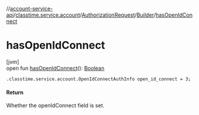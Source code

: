 //[account-service-api](../../../../index.md)/[classtime.service.account](../../index.md)/[AuthorizationRequest](../index.md)/[Builder](index.md)/[hasOpenIdConnect](has-open-id-connect.md)

# hasOpenIdConnect

[jvm]\
open fun [hasOpenIdConnect](has-open-id-connect.md)(): [Boolean](https://kotlinlang.org/api/latest/jvm/stdlib/kotlin/-boolean/index.html)

`.classtime.service.account.OpenIdConnectAuthInfo open_id_connect = 3;`

#### Return

Whether the openIdConnect field is set.
